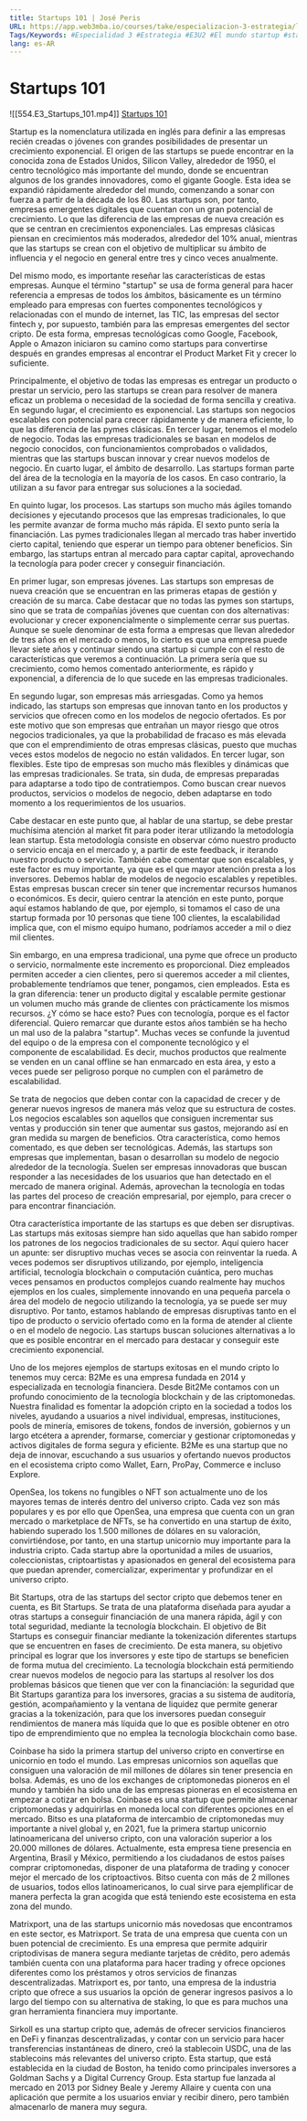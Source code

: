 ```yaml
---
title: Startups 101 | José Peris
URL: https://app.web3mba.io/courses/take/especializacion-3-estrategia/lessons/41004290-2-1-startups-101-jose-peris
Tags/Keywords: #Especialidad 3 #Estrategia #E3U2 #El mundo startup #startup #
lang: es-AR
---
```

# Startups 101
![[554.E3_Startups_101.mp4]]
[Startups 101](https://app.web3mba.io?wvideo=tmv4qv1awk)

Startup es la nomenclatura utilizada en inglés para definir a las empresas recién creadas o jóvenes con grandes posibilidades de presentar un crecimiento exponencial. El origen de las startups se puede encontrar en la conocida zona de Estados Unidos, Silicon Valley, alrededor de 1950, el centro tecnológico más importante del mundo, donde se encuentran algunos de los grandes innovadores, como el gigante Google. Esta idea se expandió rápidamente alrededor del mundo, comenzando a sonar con fuerza a partir de la década de los 80. Las startups son, por tanto, empresas emergentes digitales que cuentan con un gran potencial de crecimiento. Lo que las diferencia de las empresas de nueva creación es que se centran en crecimientos exponenciales. Las empresas clásicas piensan en crecimientos más moderados, alrededor del 10% anual, mientras que las startups se crean con el objetivo de multiplicar su ámbito de influencia y el negocio en general entre tres y cinco veces anualmente.

Del mismo modo, es importante reseñar las características de estas empresas. Aunque el término "startup" se usa de forma general para hacer referencia a empresas de todos los ámbitos, básicamente es un término empleado para empresas con fuertes componentes tecnológicos y relacionadas con el mundo de internet, las TIC, las empresas del sector fintech y, por supuesto, también para las empresas emergentes del sector cripto. De esta forma, empresas tecnológicas como Google, Facebook, Apple o Amazon iniciaron su camino como startups para convertirse después en grandes empresas al encontrar el Product Market Fit y crecer lo suficiente.

Principalmente, el objetivo de todas las empresas es entregar un producto o prestar un servicio, pero las startups se crean para resolver de manera eficaz un problema o necesidad de la sociedad de forma sencilla y creativa. En segundo lugar, el crecimiento es exponencial. Las startups son negocios escalables con potencial para crecer rápidamente y de manera eficiente, lo que las diferencia de las pymes clásicas. En tercer lugar, tenemos el modelo de negocio. Todas las empresas tradicionales se basan en modelos de negocio conocidos, con funcionamientos comprobados o validados, mientras que las startups buscan innovar y crear nuevos modelos de negocio. En cuarto lugar, el ámbito de desarrollo. Las startups forman parte del área de la tecnología en la mayoría de los casos. En caso contrario, la utilizan a su favor para entregar sus soluciones a la sociedad.

En quinto lugar, los procesos. Las startups son mucho más ágiles tomando decisiones y ejecutando procesos que las empresas tradicionales, lo que les permite avanzar de forma mucho más rápida. El sexto punto sería la financiación. Las pymes tradicionales llegan al mercado tras haber invertido cierto capital, teniendo que esperar un tiempo para obtener beneficios. Sin embargo, las startups entran al mercado para captar capital, aprovechando la tecnología para poder crecer y conseguir financiación.

En primer lugar, son empresas jóvenes. Las startups son empresas de nueva creación que se encuentran en las primeras etapas de gestión y creación de su marca. Cabe destacar que no todas las pymes son startups, sino que se trata de compañías jóvenes que cuentan con dos alternativas: evolucionar y crecer exponencialmente o simplemente cerrar sus puertas. Aunque se suele denominar de esta forma a empresas que llevan alrededor de tres años en el mercado o menos, lo cierto es que una empresa puede llevar siete años y continuar siendo una startup si cumple con el resto de características que veremos a continuación. La primera sería que su crecimiento, como hemos comentado anteriormente, es rápido y exponencial, a diferencia de lo que sucede en las empresas tradicionales.

En segundo lugar, son empresas más arriesgadas. Como ya hemos indicado, las startups son empresas que innovan tanto en los productos y servicios que ofrecen como en los modelos de negocio ofertados. Es por este motivo que son empresas que entrañan un mayor riesgo que otros negocios tradicionales, ya que la probabilidad de fracaso es más elevada que con el emprendimiento de otras empresas clásicas, puesto que muchas veces estos modelos de negocio no están validados. En tercer lugar, son flexibles. Este tipo de empresas son mucho más flexibles y dinámicas que las empresas tradicionales. Se trata, sin duda, de empresas preparadas para adaptarse a todo tipo de contratiempos. Como buscan crear nuevos productos, servicios o modelos de negocio, deben adaptarse en todo momento a los requerimientos de los usuarios.

Cabe destacar en este punto que, al hablar de una startup, se debe prestar muchísima atención al market fit para poder iterar utilizando la metodología lean startup. Esta metodología consiste en observar cómo nuestro producto o servicio encaja en el mercado y, a partir de este feedback, ir iterando nuestro producto o servicio. También cabe comentar que son escalables, y este factor es muy importante, ya que es el que mayor atención presta a los inversores. Debemos hablar de modelos de negocio escalables y repetibles. Estas empresas buscan crecer sin tener que incrementar recursos humanos o económicos. Es decir, quiero centrar la atención en este punto, porque aquí estamos hablando de que, por ejemplo, si tomamos el caso de una startup formada por 10 personas que tiene 100 clientes, la escalabilidad implica que, con el mismo equipo humano, podríamos acceder a mil o diez mil clientes.

Sin embargo, en una empresa tradicional, una pyme que ofrece un producto o servicio, normalmente este incremento es proporcional. Diez empleados permiten acceder a cien clientes, pero si queremos acceder a mil clientes, probablemente tendríamos que tener, pongamos, cien empleados. Esta es la gran diferencia: tener un producto digital y escalable permite gestionar un volumen mucho más grande de clientes con prácticamente los mismos recursos. ¿Y cómo se hace esto? Pues con tecnología, porque es el factor diferencial. Quiero remarcar que durante estos años también se ha hecho un mal uso de la palabra "startup". Muchas veces se confunde la juventud del equipo o de la empresa con el componente tecnológico y el componente de escalabilidad. Es decir, muchos productos que realmente se venden en un canal offline se han enmarcado en esta área, y esto a veces puede ser peligroso porque no cumplen con el parámetro de escalabilidad.

Se trata de negocios que deben contar con la capacidad de crecer y de generar nuevos ingresos de manera más veloz que su estructura de costes. Los negocios escalables son aquellos que consiguen incrementar sus ventas y producción sin tener que aumentar sus gastos, mejorando así en gran medida su margen de beneficios. Otra característica, como hemos comentado, es que deben ser tecnológicas. Además, las startups son empresas que implementan, basan o desarrollan su modelo de negocio alrededor de la tecnología. Suelen ser empresas innovadoras que buscan responder a las necesidades de los usuarios que han detectado en el mercado de manera original. Además, aprovechan la tecnología en todas las partes del proceso de creación empresarial, por ejemplo, para crecer o para encontrar financiación.

Otra característica importante de las startups es que deben ser disruptivas. Las startups más exitosas siempre han sido aquellas que han sabido romper los patrones de los negocios tradicionales de su sector. Aquí quiero hacer un apunte: ser disruptivo muchas veces se asocia con reinventar la rueda. A veces podemos ser disruptivos utilizando, por ejemplo, inteligencia artificial, tecnología blockchain o computación cuántica, pero muchas veces pensamos en productos complejos cuando realmente hay muchos ejemplos en los cuales, simplemente innovando en una pequeña parcela o área del modelo de negocio utilizando la tecnología, ya se puede ser muy disruptivo. Por tanto, estamos hablando de empresas disruptivas tanto en el tipo de producto o servicio ofertado como en la forma de atender al cliente o en el modelo de negocio. Las startups buscan soluciones alternativas a lo que es posible encontrar en el mercado para destacar y conseguir este crecimiento exponencial.

Uno de los mejores ejemplos de startups exitosas en el mundo cripto lo tenemos muy cerca: B2Me es una empresa fundada en 2014 y especializada en tecnología financiera. Desde Bit2Me contamos con un profundo conocimiento de la tecnología blockchain y de las criptomonedas. Nuestra finalidad es fomentar la adopción cripto en la sociedad a todos los niveles, ayudando a usuarios a nivel individual, empresas, instituciones, pools de minería, emisores de tokens, fondos de inversión, gobiernos y un largo etcétera a aprender, formarse, comerciar y gestionar criptomonedas y activos digitales de forma segura y eficiente. B2Me es una startup que no deja de innovar, escuchando a sus usuarios y ofertando nuevos productos en el ecosistema cripto como Wallet, Earn, ProPay, Commerce e incluso Explore.

OpenSea, los tokens no fungibles o NFT son actualmente uno de los mayores temas de interés dentro del universo cripto. Cada vez son más populares y es por ello que OpenSea, una empresa que cuenta con un gran mercado o marketplace de NFTs, se ha convertido en una startup de éxito, habiendo superado los 1.500 millones de dólares en su valoración, convirtiéndose, por tanto, en una startup unicornio muy importante para la industria cripto. Cada startup abre la oportunidad a miles de usuarios, coleccionistas, criptoartistas y apasionados en general del ecosistema para que puedan aprender, comercializar, experimentar y profundizar en el universo cripto.

Bit Startups, otra de las startups del sector cripto que debemos tener en cuenta, es Bit Startups. Se trata de una plataforma diseñada para ayudar a otras startups a conseguir financiación de una manera rápida, ágil y con total seguridad, mediante la tecnología blockchain. El objetivo de Bit Startups es conseguir financiar mediante la tokenización diferentes startups que se encuentren en fases de crecimiento. De esta manera, su objetivo principal es lograr que los inversores y este tipo de startups se beneficien de forma mutua del crecimiento. La tecnología blockchain está permitiendo crear nuevos modelos de negocio para las startups al resolver los dos problemas básicos que tienen que ver con la financiación: la seguridad que Bit Startups garantiza para los inversores, gracias a su sistema de auditoría, gestión, acompañamiento y la ventana de liquidez que permite generar gracias a la tokenización, para que los inversores puedan conseguir rendimientos de manera más líquida que lo que es posible obtener en otro tipo de emprendimiento que no emplea la tecnología blockchain como base.

Coinbase ha sido la primera startup del universo cripto en convertirse en unicornio en todo el mundo. Las empresas unicornios son aquellas que consiguen una valoración de mil millones de dólares sin tener presencia en bolsa. Además, es uno de los exchanges de criptomonedas pioneros en el mundo y también ha sido una de las empresas pioneras en el ecosistema en empezar a cotizar en bolsa. Coinbase es una startup que permite almacenar criptomonedas y adquirirlas en moneda local con diferentes opciones en el mercado. Bitso es una plataforma de intercambio de criptomonedas muy importante a nivel global y, en 2021, fue la primera startup unicornio latinoamericana del universo cripto, con una valoración superior a los 20.000 millones de dólares. Actualmente, esta empresa tiene presencia en Argentina, Brasil y México, permitiendo a los ciudadanos de estos países comprar criptomonedas, disponer de una plataforma de trading y conocer mejor el mercado de los criptoactivos. Bitso cuenta con más de 2 millones de usuarios, todos ellos latinoamericanos, lo cual sirve para ejemplificar de manera perfecta la gran acogida que está teniendo este ecosistema en esta zona del mundo.

Matrixport, una de las startups unicornio más novedosas que encontramos en este sector, es Matrixport. Se trata de una empresa que cuenta con un buen potencial de crecimiento. Es una empresa que permite adquirir criptodivisas de manera segura mediante tarjetas de crédito, pero además también cuenta con una plataforma para hacer trading y ofrece opciones diferentes como los préstamos y otros servicios de finanzas descentralizadas. Matrixport es, por tanto, una empresa de la industria cripto que ofrece a sus usuarios la opción de generar ingresos pasivos a lo largo del tiempo con su alternativa de staking, lo que es para muchos una gran herramienta financiera muy importante.

Sirkoll es una startup cripto que, además de ofrecer servicios financieros en DeFi y finanzas descentralizadas, y contar con un servicio para hacer transferencias instantáneas de dinero, creó la stablecoin USDC, una de las stablecoins más relevantes del universo cripto. Esta startup, que está establecida en la ciudad de Boston, ha tenido como principales inversores a Goldman Sachs y a Digital Currency Group. Esta startup fue lanzada al mercado en 2013 por Sidney Beale y Jeremy Allaire y cuenta con una aplicación que permite a los usuarios enviar y recibir dinero, pero también almacenarlo de manera muy segura.